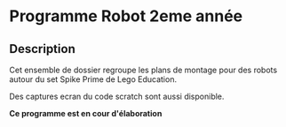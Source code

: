 # Programme Robot 2eme année

## Description

Cet ensemble de dossier regroupe les plans de montage pour des robots autour du set Spike Prime de Lego Education.

Des captures ecran du code scratch sont aussi disponible.

**Ce programme est en cour d'élaboration**
